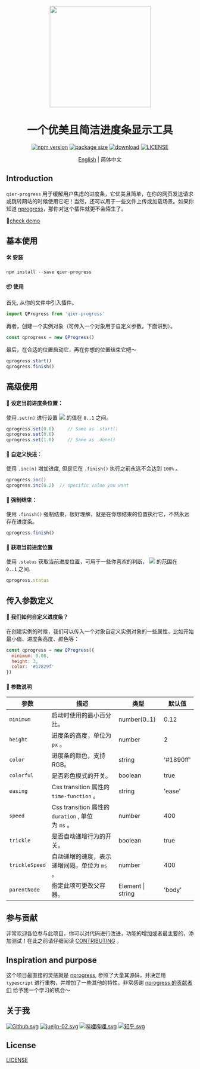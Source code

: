 <p align="center">
  <a href="https://github.com/vortesnail/qier-progress">
    <img width="271" src="https://cdn.nlark.com/yuque/0/2020/png/341314/1581180114750-bcd1cc60-0847-49e0-96bd-da4e76901f87.png#align=left&display=inline&height=24&name=%E5%B1%8F%E5%B9%95%E5%BF%AB%E7%85%A7%202020-02-09%2000.39.47.png&originHeight=226&originWidth=2560&size=340990&status=done&style=none&width=271">
  </a>
</p>

<h1 align="center">一个优美且简洁进度条显示工具</h1>
<div align="center">

[![npm version](https://img.shields.io/npm/v/qier-progress)](https://www.npmjs.com/package/qier-progress) [![package size](https://img.shields.io/bundlephobia/minzip/qier-progress)](https://www.npmjs.com/package/qier-progress) 
[![download](https://img.shields.io/npm/dw/qier-progress)](https://www.npmjs.com/package/qier-progress) [![LICENSE](https://img.shields.io/npm/l/qier-progress)](https://github.com/vortesnail/qier-progress/blob/master/LICENSE) 

[English](./README.md) &#124; 简体中文

</div>

## Introduction

`qier-progress` 用于缓解用户焦虑的进度条，它优美且简单，在你的网页发送请求或跳转网站的时候使用它吧！当然，还可以用于一些文件上传或加载场景。如果你知道 [nprogress](https://github.com/rstacruz/nprogress)，那你对这个插件就更不会陌生了。

💃[check demo](https://vortesnail.github.io/qier-progress/)

## 基本使用
#### 🛠 安装
```javascript
npm install --save qier-progress
```

#### 📦 使用
首先, 从你的文件中引入插件。
```javascript
import QProgress from 'qier-progress'
```

再者，创建一个实例对象（可传入一个对象用于自定义参数，下面讲到）。
```javascript
const qprogress = new QProgress()
```

最后，在合适的位置启动它，再在你想的位置结束它吧～
```javascript
qprogress.start()
qprogress.finish()
```

## 高级使用
#### 📌 设定当前进度条位置：
使用`.set(n)` 进行设置 ![](https://cdn.nlark.com/yuque/__latex/7b8b965ad4bca0e41ab51de7b31363a1.svg#card=math&code=n&height=12&width=10) 的值在 `0..1` 之间。
```javascript
qprogress.set(0.0)     // Same as .start()
qprogress.set(0.6)
qprogress.set(1.0)     // Same as .done()
```

#### 🎢 自定义快进：
使用 `.inc(n)` 增加进度, 但是它在 `.finish()` 执行之前永远不会达到 `100%` 。
```javascript
qprogress.inc()
qprogress.inc(0.2)	// specific value you want
```

#### 🥣 强制结束：
使用 `.finish()` 强制结束，很好理解，就是在你想结束的位置执行它，不然永远存在进度条。
```javascript
qprogress.finish()
```

#### 🧮 获取当前进度位置
使用 `.status` 获取当前进度位置，可用于一些你喜欢的判断， ![](https://cdn.nlark.com/yuque/__latex/7b8b965ad4bca0e41ab51de7b31363a1.svg#card=math&code=n&height=12&width=10) 的范围在 `0..1` 之间.
```javascript
qprogress.status
```

## 传入参数定义
#### 🤔 我们如何自定义进度条？
在创建实例的时候，我们可以传入一个对象自定义实例对象的一些属性，比如开始最小值、进度条高度、颜色等：
```javascript
const qprogress = new QProgress({
  minimum: 0.08,
  height: 3,
  color: '#17829f'
})
```

#### 📕 参数说明
| 参数 | 描述 | 类型 | 默认值 |
| --- | --- | --- | --- |
| `minimum` | 启动时使用的最小百分比。 | number(0..1) | 0.12 |
| `height` |  进度条的高度，单位为 `px` 。 | number | 2 |
| `color` | 进度条的颜色，支持RGB。 | string | '#1890ff' |
| `colorful` | 是否彩色模式的开关。 | boolean | true |
| `easing` | Css transition 属性的 `time-function` 。 | string | 'ease' |
| `speed` | Css transition 属性的 `duration` , 单位为 `ms` 。 | number | 400 |
| `trickle` | 是否自动递增行为的开关。 | boolean | true |
| `trickleSpeed` | 自动递增的速度，表示递增间隔，单位为 `ms` 。 | number | 400 |
| `parentNode` | 指定此项可更改父容器。 | Element &#124; string | 'body' |


## 参与贡献
非常欢迎各位参与此项目，你可以对代码进行改进，功能的增加或者最主要的，添加测试！在此之前请仔细阅读 [CONTRIBUTING](ssd) 。

## Inspiration and purpose
这个项目最直接的灵感就是 [nprogress](https://github.com/rstacruz/nprogress), 参照了大量其源码，并决定用 `typescript` 进行重构，并增加了一些其他的特性。非常感谢 [nprogress 的贡献者们](https://github.com/rstacruz/nprogress/graphs/contributors) 给予我一个学习的机会～

## 关于我
[![Github.svg](https://cdn.nlark.com/yuque/0/2020/svg/341314/1581188387396-7788bf71-e189-4c34-bcaa-eaa5b0055497.svg#align=left&display=inline&height=24&name=Github.svg&originHeight=32&originWidth=32&size=2534&status=done&style=none&width=24)](https://github.com/vortesnail) [![juejin-02.svg](https://cdn.nlark.com/yuque/0/2020/svg/341314/1581188386963-d8bc6ee6-b3f4-47f8-b53c-5bd493c890b4.svg#align=left&display=inline&height=24&name=juejin-02.svg&originHeight=32&originWidth=32&size=884&status=done&style=none&width=24)](https://juejin.im/user/5da573d3f265da5b8a5168a6) [![哔哩哔哩.svg](https://cdn.nlark.com/yuque/0/2020/svg/341314/1581188388001-39360fed-b53a-47db-8b83-cff8126561da.svg#align=left&display=inline&height=24&name=%E5%93%94%E5%93%A9%E5%93%94%E5%93%A9.svg&originHeight=32&originWidth=32&size=6080&status=done&style=none&width=24)](https://space.bilibili.com/80755916) [![知乎.svg](https://cdn.nlark.com/yuque/0/2020/svg/341314/1581188354814-5e2956ab-2895-4f09-b788-7c5175160e41.svg#align=left&display=inline&height=24&name=%E7%9F%A5%E4%B9%8E.svg&originHeight=32&originWidth=32&size=2265&status=done&style=none&width=24)](https://www.zhihu.com/people/vortesnail)

## License
[LICENSE](./LICENSE)